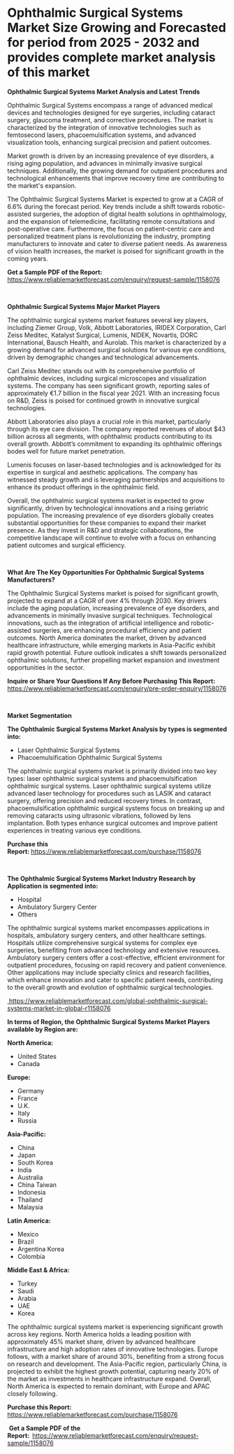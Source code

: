 <p><h1>Ophthalmic Surgical Systems Market Size Growing and Forecasted for period from 2025 - 2032 and provides complete market analysis of this market</h1></p><p><strong>Ophthalmic Surgical Systems Market Analysis and Latest Trends</strong></p>
<p><p>Ophthalmic Surgical Systems encompass a range of advanced medical devices and technologies designed for eye surgeries, including cataract surgery, glaucoma treatment, and corrective procedures. The market is characterized by the integration of innovative technologies such as femtosecond lasers, phacoemulsification systems, and advanced visualization tools, enhancing surgical precision and patient outcomes.</p><p>Market growth is driven by an increasing prevalence of eye disorders, a rising aging population, and advances in minimally invasive surgical techniques. Additionally, the growing demand for outpatient procedures and technological enhancements that improve recovery time are contributing to the market's expansion. </p><p>The Ophthalmic Surgical Systems Market is expected to grow at a CAGR of 6.6% during the forecast period. Key trends include a shift towards robotic-assisted surgeries, the adoption of digital health solutions in ophthalmology, and the expansion of telemedicine, facilitating remote consultations and post-operative care. Furthermore, the focus on patient-centric care and personalized treatment plans is revolutionizing the industry, prompting manufacturers to innovate and cater to diverse patient needs. As awareness of vision health increases, the market is poised for significant growth in the coming years.</p></p>
<p><strong>Get a Sample PDF of the Report:&nbsp;</strong> <a href="https://www.reliablemarketforecast.com/enquiry/request-sample/1158076?utm_campaign=3254&utm_medium=2&utm_source=Github&utm_content=ia&utm_term=16042025&utm_id=ophthalmic-surgical-systems">https://www.reliablemarketforecast.com/enquiry/request-sample/1158076</a></p>
<p>&nbsp;</p>
<p><strong>Ophthalmic Surgical Systems Major Market Players</strong></p>
<p><p>The ophthalmic surgical systems market features several key players, including Ziemer Group, Volk, Abbott Laboratories, IRIDEX Corporation, Carl Zeiss Meditec, Katalyst Surgical, Lumenis, NIDEK, Novartis, DORC International, Bausch Health, and Aurolab. This market is characterized by a growing demand for advanced surgical solutions for various eye conditions, driven by demographic changes and technological advancements.</p><p>Carl Zeiss Meditec stands out with its comprehensive portfolio of ophthalmic devices, including surgical microscopes and visualization systems. The company has seen significant growth, reporting sales of approximately €1.7 billion in the fiscal year 2021. With an increasing focus on R&D, Zeiss is poised for continued growth in innovative surgical technologies.</p><p>Abbott Laboratories also plays a crucial role in this market, particularly through its eye care division. The company reported revenues of about $43 billion across all segments, with ophthalmic products contributing to its overall growth. Abbott’s commitment to expanding its ophthalmic offerings bodes well for future market penetration.</p><p>Lumenis focuses on laser-based technologies and is acknowledged for its expertise in surgical and aesthetic applications. The company has witnessed steady growth and is leveraging partnerships and acquisitions to enhance its product offerings in the ophthalmic field.</p><p>Overall, the ophthalmic surgical systems market is expected to grow significantly, driven by technological innovations and a rising geriatric population. The increasing prevalence of eye disorders globally creates substantial opportunities for these companies to expand their market presence. As they invest in R&D and strategic collaborations, the competitive landscape will continue to evolve with a focus on enhancing patient outcomes and surgical efficiency.</p></p>
<p>&nbsp;</p>
<p><strong>What Are The Key Opportunities For Ophthalmic Surgical Systems Manufacturers?</strong></p>
<p><p>The Ophthalmic Surgical Systems market is poised for significant growth, projected to expand at a CAGR of over 4% through 2030. Key drivers include the aging population, increasing prevalence of eye disorders, and advancements in minimally invasive surgical techniques. Technological innovations, such as the integration of artificial intelligence and robotic-assisted surgeries, are enhancing procedural efficiency and patient outcomes. North America dominates the market, driven by advanced healthcare infrastructure, while emerging markets in Asia-Pacific exhibit rapid growth potential. Future outlook indicates a shift towards personalized ophthalmic solutions, further propelling market expansion and investment opportunities in the sector.</p></p>
<p><strong>Inquire or Share Your Questions If Any Before Purchasing This Report:</strong> <a href="https://www.reliablemarketforecast.com/enquiry/pre-order-enquiry/1158076?utm_campaign=3254&utm_medium=2&utm_source=Github&utm_content=ia&utm_term=16042025&utm_id=ophthalmic-surgical-systems">https://www.reliablemarketforecast.com/enquiry/pre-order-enquiry/1158076</a></p>
<p>&nbsp;</p>
<p><strong>Market Segmentation</strong></p>
<p><strong>The Ophthalmic Surgical Systems Market Analysis by types is segmented into:</strong></p>
<p><ul><li>Laser Ophthalmic Surgical Systems</li><li>Phacoemulsification Ophthalmic Surgical Systems</li></ul></p>
<p><p>The ophthalmic surgical systems market is primarily divided into two key types: laser ophthalmic surgical systems and phacoemulsification ophthalmic surgical systems. Laser ophthalmic surgical systems utilize advanced laser technology for procedures such as LASIK and cataract surgery, offering precision and reduced recovery times. In contrast, phacoemulsification ophthalmic surgical systems focus on breaking up and removing cataracts using ultrasonic vibrations, followed by lens implantation. Both types enhance surgical outcomes and improve patient experiences in treating various eye conditions.</p></p>
<p><strong>Purchase this Report:&nbsp;</strong><a href="https://www.reliablemarketforecast.com/purchase/1158076?utm_campaign=3254&utm_medium=2&utm_source=Github&utm_content=ia&utm_term=16042025&utm_id=ophthalmic-surgical-systems">https://www.reliablemarketforecast.com/purchase/1158076</a></p>
<p>&nbsp;</p>
<p><strong>The Ophthalmic Surgical Systems Market Industry Research by Application is segmented into:</strong></p>
<p><ul><li>Hospital</li><li>Ambulatory Surgery Center</li><li>Others</li></ul></p>
<p><p>The ophthalmic surgical systems market encompasses applications in hospitals, ambulatory surgery centers, and other healthcare settings. Hospitals utilize comprehensive surgical systems for complex eye surgeries, benefiting from advanced technology and extensive resources. Ambulatory surgery centers offer a cost-effective, efficient environment for outpatient procedures, focusing on rapid recovery and patient convenience. Other applications may include specialty clinics and research facilities, which enhance innovation and cater to specific patient needs, contributing to the overall growth and evolution of ophthalmic surgical technologies.</p></p>
<p><a href="https://www.reliablemarketforecast.com/global-ophthalmic-surgical-systems-market-in-global-r1158076?utm_campaign=3254&utm_medium=2&utm_source=Github&utm_content=ia&utm_term=16042025&utm_id=ophthalmic-surgical-systems">&nbsp;https://www.reliablemarketforecast.com/global-ophthalmic-surgical-systems-market-in-global-r1158076</a></p>
<p><strong>In terms of Region, the Ophthalmic Surgical Systems Market Players available by Region are:</strong></p>
<p>
    <p> <strong> North America: </strong>
        <ul>
            <li>United States</li>
            <li>Canada</li>
        </ul>
        </p> 
    <p> <strong> Europe: </strong>
        <ul>
            <li>Germany</li>
            <li>France</li>
            <li>U.K.</li>
            <li>Italy</li>
            <li>Russia</li>
        </ul>
        </p> 
    <p> <strong> Asia-Pacific: </strong>
        <ul>
            <li>China</li>
            <li>Japan</li>
            <li>South Korea</li>
            <li>India</li>
            <li>Australia</li>
            <li>China Taiwan</li>
            <li>Indonesia</li>
            <li>Thailand</li>
            <li>Malaysia</li>
        </ul>
        </p> 
    <p> <strong> Latin America: </strong>
        <ul>
            <li>Mexico</li>
            <li>Brazil</li>
            <li>Argentina Korea</li>
            <li>Colombia</li>
        </ul>
        </p> 
    <p> <strong> Middle East & Africa: </strong>
        <ul>
            <li>Turkey</li>
            <li>Saudi</li>
            <li>Arabia</li>
            <li>UAE</li>
            <li>Korea</li>
        </ul>
    </p>
    </p>
<p><p>The ophthalmic surgical systems market is experiencing significant growth across key regions. North America holds a leading position with approximately 45% market share, driven by advanced healthcare infrastructure and high adoption rates of innovative technologies. Europe follows, with a market share of around 30%, benefiting from a strong focus on research and development. The Asia-Pacific region, particularly China, is projected to exhibit the highest growth potential, capturing nearly 20% of the market as investments in healthcare infrastructure expand. Overall, North America is expected to remain dominant, with Europe and APAC closely following.</p></p>
<p><strong>Purchase this Report: </strong><a href="https://www.reliablemarketforecast.com/purchase/1158076?utm_campaign=3254&utm_medium=2&utm_source=Github&utm_content=ia&utm_term=16042025&utm_id=ophthalmic-surgical-systems">https://www.reliablemarketforecast.com/purchase/1158076</a></p>
<p>&nbsp;<strong>Get a Sample PDF of the Report:&nbsp;&nbsp;</strong><a href="https://www.reliablemarketforecast.com/enquiry/request-sample/1158076?utm_campaign=3254&utm_medium=2&utm_source=Github&utm_content=ia&utm_term=16042025&utm_id=ophthalmic-surgical-systems">https://www.reliablemarketforecast.com/enquiry/request-sample/1158076</a></p>
<p><strong></strong></p>
<p><p></p><p></p><p></p></p>